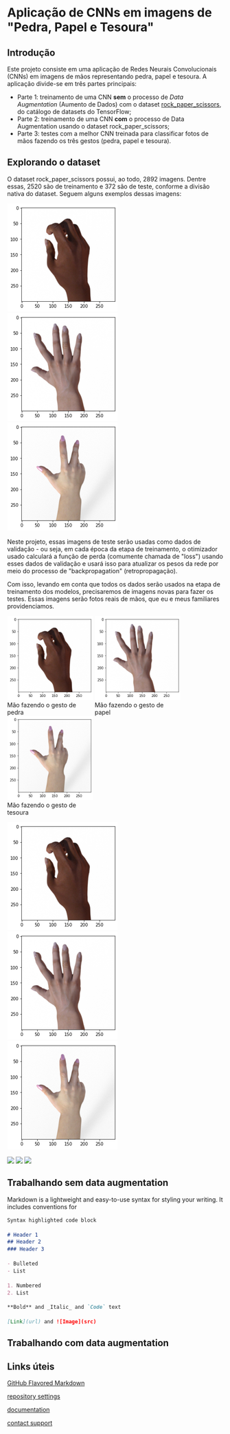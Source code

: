# Aplicação de CNNs em imagens de "Pedra, Papel e Tesoura"

## Introdução

Este projeto consiste em uma aplicação de Redes Neurais Convolucionais (CNNs) em imagens de mãos representando pedra, papel e tesoura. A aplicação divide-se em três partes principais:

* Parte 1: treinamento de uma CNN **sem** o processo de _Data Augmentation_ (Aumento de Dados) com o dataset [rock_paper_scissors](https://www.tensorflow.org/datasets/catalog/rock_paper_scissors), do catálogo de datasets do TensorFlow;
* Parte 2: treinamento de uma CNN **com** o processo de Data Augmentation usando o dataset rock_paper_scissors;
* Parte 3: testes com a melhor CNN treinada para classificar fotos de mãos fazendo os três gestos (pedra, papel e tesoura).

## Explorando o dataset

O dataset rock_paper_scissors possui, ao todo, 2892 imagens. Dentre essas, 2520 são de treinamento e 372 são de teste, conforme a divisão nativa do dataset. Seguem alguns exemplos dessas imagens:

![mao1](imgs/mao1.png "Mão fazendo o gesto de pedra") ![mao2](imgs/mao2.png "Mão fazendo o gesto de papel") ![mao3](imgs/mao3.png "Mão fazendo o gesto de tesoura")

Neste projeto, essas imagens de teste serão usadas como dados de validação - ou seja, em cada época da etapa de treinamento, o otimizador usado calculará a função de perda (comumente chamada de "loss") usando esses dados de validação e usará isso para atualizar os pesos da rede por meio do processo de "backpropagation" (retropropagação).

Com isso, levando em conta que todos os dados serão usados na etapa de treinamento dos modelos, precisaremos de imagens novas para fazer os testes. Essas imagens serão fotos reais de mãos, que eu e meus familiares providenciamos.

<div class="box">
    <img src="imgs/mao1.png" alt="Mão fazendo o gesto de pedra">
    <span> Mão fazendo o gesto de pedra </span>
</div>
<div class="box">
    <img src="imgs/mao2.png" alt="Mão fazendo o gesto de papel">
    <span> Mão fazendo o gesto de papel </span>
</div>
<div class="box">
    <img src="imgs/mao3.png" alt="Mão fazendo o gesto de tesoura">
    <span> Mão fazendo o gesto de tesoura </span>
</div>
<style>
div.box {
	width: 200px;
	display: inline-block;
}
</style>

![alt-text-1](imgs/mao1.png "title-1") ![alt-text-2](imgs/mao2.png "title-2") ![alt-text-2](imgs/mao3.png "title-2")

<p float="left">
  <img src="imgs/img1.png" width="100" />
  <img src="imgs/img2.png" width="100" /> 
  <img src="imgs/img3.png" width="100" />
</p>

## Trabalhando sem data augmentation

Markdown is a lightweight and easy-to-use syntax for styling your writing. It includes conventions for

```markdown
Syntax highlighted code block

# Header 1
## Header 2
### Header 3

- Bulleted
- List

1. Numbered
2. List

**Bold** and _Italic_ and `Code` text

[Link](url) and ![Image](src)
```
## Trabalhando com data augmentation

## 

## Links úteis

[GitHub Flavored Markdown](https://guides.github.com/features/mastering-markdown/)

[repository settings](https://github.com/gustavor10silva/CNN-Pedra-Papel-Tesoura/settings/pages)

[documentation](https://docs.github.com/categories/github-pages-basics/)

[contact support](https://support.github.com/contact)
